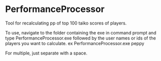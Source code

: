 # PerformanceProcessor
Tool for recalculating pp of top 100 taiko scores of players.


To use, navigate to the folder containing the exe in command prompt and type 
PerformanceProcessor.exe
followed by the user names or ids of the players you want to calculate.
ex
PerformanceProcessor.exe peppy

For multiple, just separate with a space.
